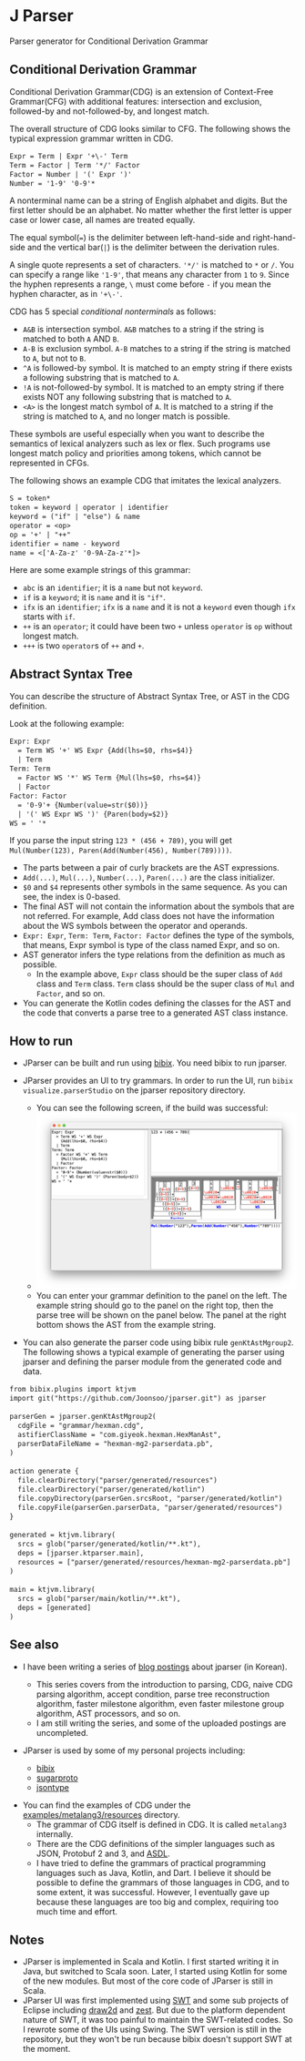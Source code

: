 # J Parser

Parser generator for Conditional Derivation Grammar


## Conditional Derivation Grammar

Conditional Derivation Grammar(CDG) is an extension of Context-Free Grammar(CFG) with additional features: intersection and exclusion, followed-by and not-followed-by, and longest match.

The overall structure of CDG looks similar to CFG. The following shows the typical expression grammar written in CDG.
```
Expr = Term | Expr '+\-' Term
Term = Factor | Term '*/' Factor
Factor = Number | '(' Expr ')'
Number = '1-9' '0-9'*
```

A nonterminal name can be a string of English alphabet and digits. But the first letter should be an alphabet. No matter whether the first letter is upper case or lower case, all names are treated equally.

The equal symbol(`=`) is the delimiter between left-hand-side and right-hand-side and the vertical bar(`|`) is the delimiter between the derivation rules.

A single quote represents a set of characters. `'*/'` is matched to `*` or `/`. You can specify a range like `'1-9'`, that means any character from `1` to `9`. Since the hyphen represents a range, `\` must come before `-` if you mean the hyphen character, as in `'+\-'`.


CDG has 5 special _conditional nonterminals_ as follows:

* `A&B` is intersection symbol. `A&B` matches to a string if the string is matched to both `A` AND `B`.
* `A-B` is exclusion symbol. `A-B` matches to a string if the string is matched to `A`, but not to `B`.
* `^A` is followed-by symbol. It is matched to an empty string if there exists a following substring that is matched to `A`.
* `!A` is not-followed-by symbol. It is matched to an empty string if there exists NOT any following substring that is matched to `A`.
* `<A>` is the longest match symbol of `A`. It is matched to a string if the string is matched to `A`, and no longer match is possible.

These symbols are useful especially when you want to describe the semantics of lexical analyzers such as lex or flex. Such programs use longest match policy and priorities among tokens, which cannot be represented in CFGs.

The following shows an example CDG that imitates the lexical analyzers.

```
S = token*
token = keyword | operator | identifier
keyword = ("if" | "else") & name
operator = <op>
op = '+' | "++"
identifier = name - keyword
name = <['A-Za-z' '0-9A-Za-z'*]>
```

Here are some example strings of this grammar:

* `abc` is an `identifier`; it is a `name` but not `keyword`.
* `if` is a `keyword`; it is `name` and it is `"if"`.
* `ifx` is an `identifier`; `ifx` is a `name` and it is not a `keyword` even though `ifx` starts with `if`.
* `++` is an `operator`; it could have been two `+` unless `operator` is `op` without longest match.
* `+++` is two `operator`s of `++` and `+`.


## Abstract Syntax Tree

You can describe the structure of Abstract Syntax Tree, or AST in the CDG definition.

Look at the following example:
```
Expr: Expr
  = Term WS '+' WS Expr {Add(lhs=$0, rhs=$4)}
  | Term
Term: Term
  = Factor WS '*' WS Term {Mul(lhs=$0, rhs=$4)}
  | Factor
Factor: Factor
  = '0-9'+ {Number(value=str($0))}
  | '(' WS Expr WS ')' {Paren(body=$2)}
WS = ' '*
```

If you parse the input string `123 * (456 + 789)`, you will get `Mul(Number(123), Paren(Add(Number(456), Number(789))))`.

* The parts between a pair of curly brackets are the AST expressions.
* `Add(...)`, `Mul(...)`, `Number(...)`, `Paren(...)` are the class initializer.
* `$0` and `$4` represents other symbols in the same sequence. As you can see, the index is 0-based.
* The final AST will not contain the information about the symbols that are not referred. For example, Add class does not have the information about the WS symbols between the operator and operands.
* `Expr: Expr`, `Term: Term`, `Factor: Factor` defines the type of the symbols, that means, Expr symbol is type of the class named Expr, and so on.
* AST generator infers the type relations from the definition as much as possible.
  * In the example above, `Expr` class should be the super class of `Add` class and `Term` class. `Term` class should be the super class of `Mul` and `Factor`, and so on.
* You can generate the Kotlin codes defining the classes for the AST and the code that converts a parse tree to a generated AST class instance.


## How to run

* JParser can be built and run using [bibix](https://github.com/Joonsoo/bibix). You need bibix to run jparser.
* JParser provides an UI to try grammars. In order to run the UI, run `bibix visualize.parserStudio` on the jparser repository directory.
  * You can see the following screen, if the build was successful:
  * ![Parser Studio](./docs/parserstudio.png)
  * You can enter your grammar definition to the panel on the left. The example string should go to the panel on the right top, then the parse tree will be shown on the panel below. The panel at the right bottom shows the AST from the example string.

* You can also generate the parser code using bibix rule `genKtAstMgroup2`. The following shows a typical example of generating the parser using jparser and defining the parser module from the generated code and data.

```
from bibix.plugins import ktjvm
import git("https://github.com/Joonsoo/jparser.git") as jparser

parserGen = jparser.genKtAstMgroup2(
  cdgFile = "grammar/hexman.cdg",
  astifierClassName = "com.giyeok.hexman.HexManAst",
  parserDataFileName = "hexman-mg2-parserdata.pb",
)

action generate {
  file.clearDirectory("parser/generated/resources")
  file.clearDirectory("parser/generated/kotlin")
  file.copyDirectory(parserGen.srcsRoot, "parser/generated/kotlin")
  file.copyFile(parserGen.parserData, "parser/generated/resources")
}

generated = ktjvm.library(
  srcs = glob("parser/generated/kotlin/**.kt"),
  deps = [jparser.ktparser.main],
  resources = ["parser/generated/resources/hexman-mg2-parserdata.pb"]
)

main = ktjvm.library(
  srcs = glob("parser/main/kotlin/**.kt"),
  deps = [generated]
)
```


## See also

* I have been writing a series of [blog postings](https://giyeok.com/categories.html#jparser) about jparser (in Korean).
  * This series covers from the introduction to parsing, CDG, naive CDG parsing algorithm, accept condition, parse tree reconstruction algorithm, faster milestone algorithm, even faster milestone group algorithm, AST processors, and so on.
  * I am still writing the series, and some of the uploaded postings are uncompleted.

* JParser is used by some of my personal projects including:
  * [bibix](https://github.com/Joonsoo/bibix)
  * [sugarproto](https://github.com/Joonsoo/sugarproto)
  * [jsontype](https://github.com/Joonsoo/jsontype)
<!--
  * [hexman](https://github.com/Joonsoo/hexman)
  * [Compiler tutorial book](https://github.com/Joonsoo/compilerproject)
  * [autodb](https://github.com/Joonsoo/autodb3)
-->

* You can find the examples of CDG under the [examples/metalang3/resources](examples/metalang3/resources) directory.
  * The grammar of CDG itself is defined in CDG. It is called `metalang3` internally.
  * There are the CDG definitions of the simpler languages such as JSON, Protobuf 2 and 3, and [ASDL](https://asdl.sourceforge.net/).
  * I have tried to define the grammars of practical programming languages such as Java, Kotlin, and Dart. I believe it should be possible to define the grammars of those languages in CDG, and to some extent, it was successful. However, I eventually gave up because these languages are too big and complex, requiring too much time and effort.


## Notes

* JParser is implemented in Scala and Kotlin. I first started writing it in Java, but switched to Scala soon. Later, I started using Kotlin for some of the new modules. But most of the core code of JParser is still in Scala.
* JParser UI was first implemented using [SWT](https://www.eclipse.org/swt/) and some sub projects of Eclipse including [draw2d](https://www.eclipse.org/gef/draw2d/) and [zest](https://www.eclipse.org/gef/zest/). But due to the platform dependent nature of SWT, it was too painful to maintain the SWT-related codes. So I rewrote some of the UIs using Swing. The SWT version is still in the repository, but they won't be run because bibix doesn't support SWT at the moment.
